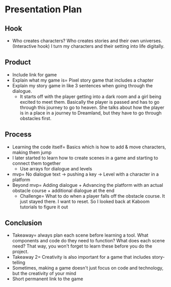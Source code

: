 # Presentation Plan

## Hook
* Who creates characters? Who creates stories and their own universes. (Interactive hook) I turn my characters and their setting into life digitally.

## Product
* Include link for game
* Explain what my game is= Pixel story game that includes a chapter
* Explain my story game in like 3 sentences when going through the dialogue.
  * It starts off with the player getting into a dark room and a girl being excited to meet them. Basically the player is passed and has to go through this journey to go to heaven. She talks about how the player is in a place in a journey to Dreamland, but they have to go through obstacles first.

## Process
* Learning the code itself= Basics which is how to add & move characters, making them jump
* I later started to learn how to create scenes in a game and starting to connect them together
  * Use arrays for dialogue and levels
* mvp= No dialogue text -> pushing a key -> Level with a character in a platform
* Beyond mvp= Adding dialogue + Advancing the platform with an actual obstacle course + additional dialogue at the end
  * Challenge= What to do when a player falls off the obstacle course. It just stayed there. I want to reset. So I looked back at Kaboom tutorials to figure it out

## Conclusion
* Takeaway= always plan each scene before learning a tool. What components and code do they need to function? What does each scene need? That way, you won't forget to learn these before you do the project.
* Takeaway 2= Creativity is also important for a game that includes story-telling
* Sometimes, making a game doesn't just focus on code and technology, but the creativity of your mind
* Short permanent link to the game

<!-- EXAMPLE

## Hook
* Verbal riddle of GGD

## Product
* GIF/Demo of example/non-example

## Process
* Flowchart of plan
  * MVP: noun -> door -> yes/no
  * Beyond MVP: noun -> word relation API -> noun API -> yes/no, with counterexample
* Code snippets of:
  * MVP
  * Both APIs
  * Challenge with API keys

## Conclusion
* [URL to project]
* Takeaways
  * Less = more: the heart of the riddle was one line of code; it obviously took more to make the entire thing work, but one complicated line of regular expressions was essentially the solution to the riddle
  * Expect the unexpected: it’s important to budget time for things you don’t account for; for example, I didn’t consider the fact that I would need another entire API to detect nouns
  * Determination is key: ironically enough, I had to make my API keys private. At first, it didn’t seem like it was possible, which meant I couldn’t publish my app. But after all of that hard work, I was determined to find a solution, and I found it in config variables.
* "Presentation can’t, but a speech can"


-->
